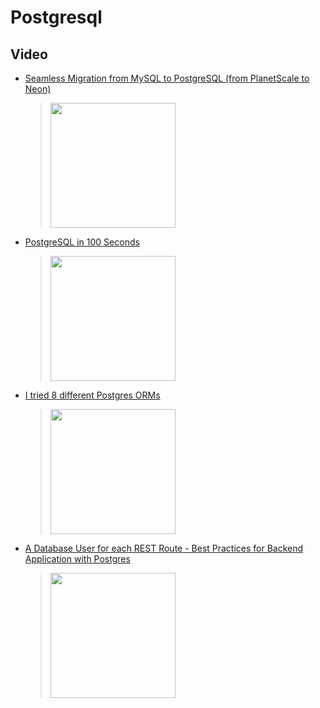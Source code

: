 # Postgresql

## Video

 * [Seamless Migration from MySQL to PostgreSQL (from PlanetScale to Neon)](https://www.youtube.com/watch?v=ks3hRpO4H6U)
	> [<img src="https://img.youtube.com/vi/ks3hRpO4H6U/0.jpg" width="200">](https://www.youtube.com/watch?v=ks3hRpO4H6U "Seamless Migration from MySQL to PostgreSQL (from PlanetScale to Neon) by CodeWithOsvaldas 500 views 5 minutes, 5 seconds")
 * [PostgreSQL in 100 Seconds](https://www.youtube.com/watch?v=n2Fluyr3lbc)
	> [<img src="https://img.youtube.com/vi/n2Fluyr3lbc/0.jpg" width="200">](https://www.youtube.com/watch?v=n2Fluyr3lbc "PostgreSQL in 100 Seconds by Fireship 575,073 views 2 minutes, 37 seconds")
 * [I tried 8 different Postgres ORMs](https://www.youtube.com/watch?v=4QN1BzxF8wM)
	> [<img src="https://img.youtube.com/vi/4QN1BzxF8wM/0.jpg" width="200">](https://www.youtube.com/watch?v=4QN1BzxF8wM "I tried 8 different Postgres ORMs by Beyond Fireship 353,786 views 9 minutes, 46 seconds")
 * [A Database User for each REST Route - Best Practices for Backend Application with Postgres](https://www.youtube.com/watch?v=T8gic7Hb-dk)
	> [<img src="https://img.youtube.com/vi/T8gic7Hb-dk/0.jpg" width="200">](https://www.youtube.com/watch?v=T8gic7Hb-dk "A Database User for each REST Route - Best Practices for Backend Application with Postgres by Hussein Nasser 8,598 views 6 minutes, 54 seconds")
